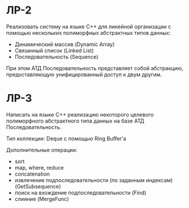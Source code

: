 # ЛР-2
Реализовать систему на языке C++ для линейной организации с помощью нескольких полиморфных абстрактных типов данных:
  + Динамический массив (Dynamic Array)
  + Связанный список (Linked List)
  + Последовательность (Sequence)

При этом АТД Последовательность представляет собой абстракцию, предоставляющую унифицированный доступ к двум другим.

# ЛР-3
Написать на языке C++ реализацию некоторого целевого полиморфного абстрактного типа данных на базе АТД Последовательность.

Тип коллекции: Deque с помощью Ring Buffer'а

Дополнительные операции:
  + sort
  + map, where, reduce
  + concatenation
  + извлечение подпоследовательности (по заданным индексам) (GetSubsequence)
  + поиск на вхождение подпоследовательности (Find)
  + слияние (MergeFunc)
